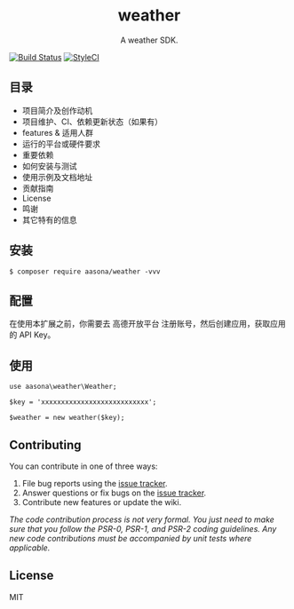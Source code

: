 <h1 align="center"> weather </h1>

<p align="center"> A weather SDK.</p>

[![Build Status](https://travis-ci.com/aasona/weather.svg?branch=master)](https://travis-ci.com/aasona/weather)
[![StyleCI](https://github.styleci.io/repos/246010760/shield?branch=master)](https://github.styleci.io/repos/246010760)
## 目录
* 项目简介及创作动机
* 项目维护、CI、依赖更新状态（如果有）
* features & 适用人群
* 运行的平台或硬件要求
* 重要依赖
* 如何安装与测试
* 使用示例及文档地址
* 贡献指南
* License
* 鸣谢
* 其它特有的信息

## 安装

```shell
$ composer require aasona/weather -vvv
```

## 配置

在使用本扩展之前，你需要去 高德开放平台 注册账号，然后创建应用，获取应用的 API Key。

## 使用
```
use aasona\weather\Weather;

$key = 'xxxxxxxxxxxxxxxxxxxxxxxxxxx';

$weather = new weather($key);

```

## Contributing

You can contribute in one of three ways:

1. File bug reports using the [issue tracker](https://github.com/aasona/weather/issues).
2. Answer questions or fix bugs on the [issue tracker](https://github.com/aasona/weather/issues).
3. Contribute new features or update the wiki.

_The code contribution process is not very formal. You just need to make sure that you follow the PSR-0, PSR-1, and PSR-2 coding guidelines. Any new code contributions must be accompanied by unit tests where applicable._

## License

MIT